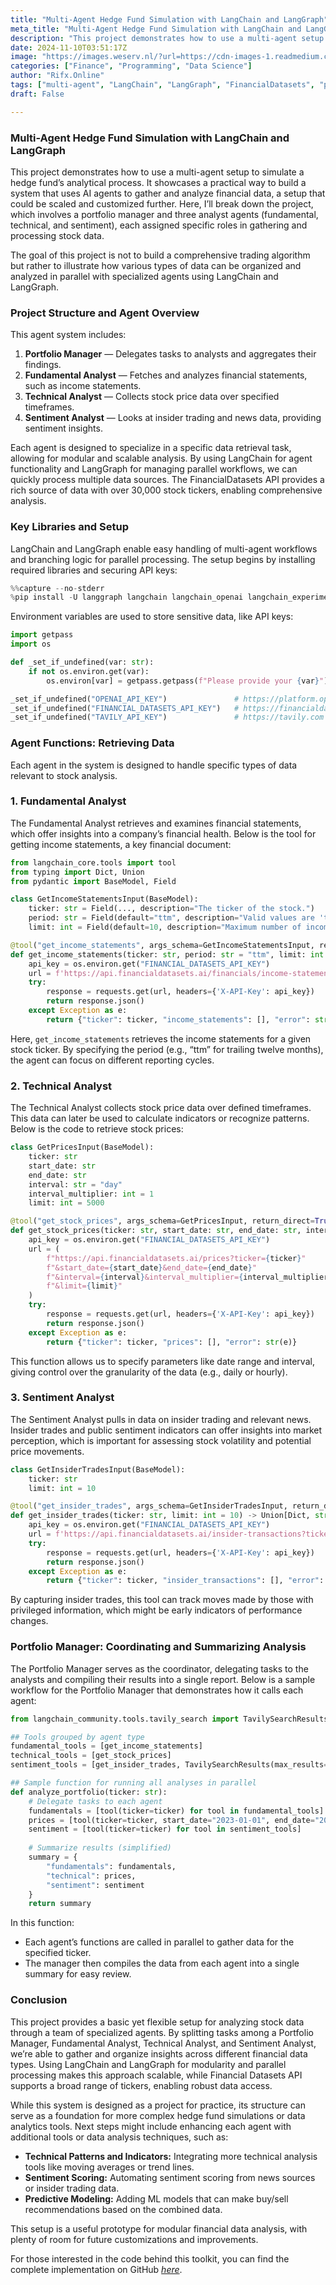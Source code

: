 ```yaml
---
title: "Multi-Agent Hedge Fund Simulation with LangChain and LangGraph"
meta_title: "Multi-Agent Hedge Fund Simulation with LangChain and LangGraph"
description: "This project demonstrates how to use a multi-agent setup to simulate a hedge fund’s analytical process. It showcases a practical way to…"
date: 2024-11-10T03:51:17Z
image: "https://images.weserv.nl/?url=https://cdn-images-1.readmedium.com/v2/resize:fit:800/1*i8wneK22YezD7zOhPKvZfg.png"
categories: ["Finance", "Programming", "Data Science"]
author: "Rifx.Online"
tags: ["multi-agent", "LangChain", "LangGraph", "FinancialDatasets", "predictive"]
draft: False

---
```



### Multi\-Agent Hedge Fund Simulation with LangChain and LangGraph



This project demonstrates how to use a multi\-agent setup to simulate a hedge fund’s analytical process. It showcases a practical way to build a system that uses AI agents to gather and analyze financial data, a setup that could be scaled and customized further. Here, I’ll break down the project, which involves a portfolio manager and three analyst agents (fundamental, technical, and sentiment), each assigned specific roles in gathering and processing stock data.

The goal of this project is not to build a comprehensive trading algorithm but rather to illustrate how various types of data can be organized and analyzed in parallel with specialized agents using LangChain and LangGraph.


### Project Structure and Agent Overview

This agent system includes:

1. **Portfolio Manager** — Delegates tasks to analysts and aggregates their findings.
2. **Fundamental Analyst** — Fetches and analyzes financial statements, such as income statements.
3. **Technical Analyst** — Collects stock price data over specified timeframes.
4. **Sentiment Analyst** — Looks at insider trading and news data, providing sentiment insights.

Each agent is designed to specialize in a specific data retrieval task, allowing for modular and scalable analysis. By using LangChain for agent functionality and LangGraph for managing parallel workflows, we can quickly process multiple data sources. The FinancialDatasets API provides a rich source of data with over 30,000 stock tickers, enabling comprehensive analysis.


### Key Libraries and Setup

LangChain and LangGraph enable easy handling of multi\-agent workflows and branching logic for parallel processing. The setup begins by installing required libraries and securing API keys:


```python
%%capture --no-stderr
%pip install -U langgraph langchain langchain_openai langchain_experimental langsmith pandas
```
Environment variables are used to store sensitive data, like API keys:


```python
import getpass
import os

def _set_if_undefined(var: str):
    if not os.environ.get(var):
        os.environ[var] = getpass.getpass(f"Please provide your {var}")

_set_if_undefined("OPENAI_API_KEY")               # https://platform.openai.com
_set_if_undefined("FINANCIAL_DATASETS_API_KEY")   # https://financialdatasets.ai
_set_if_undefined("TAVILY_API_KEY")               # https://tavily.com
```

### Agent Functions: Retrieving Data

Each agent in the system is designed to handle specific types of data relevant to stock analysis.


### 1\. Fundamental Analyst

The Fundamental Analyst retrieves and examines financial statements, which offer insights into a company’s financial health. Below is the tool for getting income statements, a key financial document:


```python
from langchain_core.tools import tool
from typing import Dict, Union
from pydantic import BaseModel, Field

class GetIncomeStatementsInput(BaseModel):
    ticker: str = Field(..., description="The ticker of the stock.")
    period: str = Field(default="ttm", description="Valid values are 'ttm', 'quarterly', or 'annual'.")
    limit: int = Field(default=10, description="Maximum number of income statements to return.")

@tool("get_income_statements", args_schema=GetIncomeStatementsInput, return_direct=True)
def get_income_statements(ticker: str, period: str = "ttm", limit: int = 10) -> Union[Dict, str]:
    api_key = os.environ.get("FINANCIAL_DATASETS_API_KEY")
    url = f'https://api.financialdatasets.ai/financials/income-statements?ticker={ticker}&period={period}&limit={limit}'
    try:
        response = requests.get(url, headers={'X-API-Key': api_key})
        return response.json()
    except Exception as e:
        return {"ticker": ticker, "income_statements": [], "error": str(e)}
```
Here, `get_income_statements` retrieves the income statements for a given stock ticker. By specifying the period (e.g., “ttm” for trailing twelve months), the agent can focus on different reporting cycles.


### 2\. Technical Analyst

The Technical Analyst collects stock price data over defined timeframes. This data can later be used to calculate indicators or recognize patterns. Below is the code to retrieve stock prices:


```python
class GetPricesInput(BaseModel):
    ticker: str
    start_date: str
    end_date: str
    interval: str = "day"
    interval_multiplier: int = 1
    limit: int = 5000

@tool("get_stock_prices", args_schema=GetPricesInput, return_direct=True)
def get_stock_prices(ticker: str, start_date: str, end_date: str, interval: str, interval_multiplier: int = 1, limit: int = 5000) -> Union[Dict, str]:
    api_key = os.environ.get("FINANCIAL_DATASETS_API_KEY")
    url = (
        f"https://api.financialdatasets.ai/prices?ticker={ticker}"
        f"&start_date={start_date}&end_date={end_date}"
        f"&interval={interval}&interval_multiplier={interval_multiplier}"
        f"&limit={limit}"
    )
    try:
        response = requests.get(url, headers={'X-API-Key': api_key})
        return response.json()
    except Exception as e:
        return {"ticker": ticker, "prices": [], "error": str(e)}
```
This function allows us to specify parameters like date range and interval, giving control over the granularity of the data (e.g., daily or hourly).


### 3\. Sentiment Analyst

The Sentiment Analyst pulls in data on insider trading and relevant news. Insider trades and public sentiment indicators can offer insights into market perception, which is important for assessing stock volatility and potential price movements.


```python
class GetInsiderTradesInput(BaseModel):
    ticker: str
    limit: int = 10

@tool("get_insider_trades", args_schema=GetInsiderTradesInput, return_direct=True)
def get_insider_trades(ticker: str, limit: int = 10) -> Union[Dict, str]:
    api_key = os.environ.get("FINANCIAL_DATASETS_API_KEY")
    url = f'https://api.financialdatasets.ai/insider-transactions?ticker={ticker}&limit={limit}'
    try:
        response = requests.get(url, headers={'X-API-Key': api_key})
        return response.json()
    except Exception as e:
        return {"ticker": ticker, "insider_transactions": [], "error": str(e)}
```
By capturing insider trades, this tool can track moves made by those with privileged information, which might be early indicators of performance changes.


### Portfolio Manager: Coordinating and Summarizing Analysis

The Portfolio Manager serves as the coordinator, delegating tasks to the analysts and compiling their results into a single report. Below is a sample workflow for the Portfolio Manager that demonstrates how it calls each agent:


```python
from langchain_community.tools.tavily_search import TavilySearchResults

## Tools grouped by agent type
fundamental_tools = [get_income_statements]
technical_tools = [get_stock_prices]
sentiment_tools = [get_insider_trades, TavilySearchResults(max_results=5)]

## Sample function for running all analyses in parallel
def analyze_portfolio(ticker: str):
    # Delegate tasks to each agent
    fundamentals = [tool(ticker=ticker) for tool in fundamental_tools]
    prices = [tool(ticker=ticker, start_date="2023-01-01", end_date="2023-12-31") for tool in technical_tools]
    sentiment = [tool(ticker=ticker) for tool in sentiment_tools]
    
    # Summarize results (simplified)
    summary = {
        "fundamentals": fundamentals,
        "technical": prices,
        "sentiment": sentiment
    }
    return summary
```
In this function:

* Each agent’s functions are called in parallel to gather data for the specified ticker.
* The manager then compiles the data from each agent into a single summary for easy review.


### Conclusion

This project provides a basic yet flexible setup for analyzing stock data through a team of specialized agents. By splitting tasks among a Portfolio Manager, Fundamental Analyst, Technical Analyst, and Sentiment Analyst, we’re able to gather and organize insights across different financial data types. Using LangChain and LangGraph for modularity and parallel processing makes this approach scalable, while Financial Datasets API supports a broad range of tickers, enabling robust data access.

While this system is designed as a project for practice, its structure can serve as a foundation for more complex hedge fund simulations or data analytics tools. Next steps might include enhancing each agent with additional tools or data analysis techniques, such as:

* **Technical Patterns and Indicators:** Integrating more technical analysis tools like moving averages or trend lines.
* **Sentiment Scoring:** Automating sentiment scoring from news sources or insider trading data.
* **Predictive Modeling:** Adding ML models that can make buy/sell recommendations based on the combined data.

This setup is a useful prototype for modular financial data analysis, with plenty of room for future customizations and improvements.

For those interested in the code behind this toolkit, you can find the complete implementation on GitHub [*here*](https://github.com/shaikhmubin02/ai-hedge-fund).


